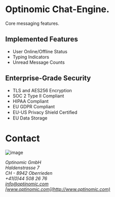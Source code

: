 
# Optinomic Chat-Engine.

Core messaging features.


## Implemented Features
- User Online/Offline Status
- Typing Indicators
- Unread Message Counts

## Enterprise-Grade Security
- TLS and AES256 Encryption
- SOC 2 Type II Compliant
- HIPAA Compliant
- EU GDPR Compliant
- EU-US Privacy Shield Certiﬁed
- EU Data Storage


# Contact

![image](http://www.ottiger.org/optinomic_logo/optinomic_logo_small.png)     

*Optinomic GmbH*   
*Haldenstrasse 7*     
*CH - 8942 Oberrieden*     
*+41(0)44 508 26 76*    
*info@optinomic.com*   
*[www.optinomic.com](http://www.optinomic.com)*   
